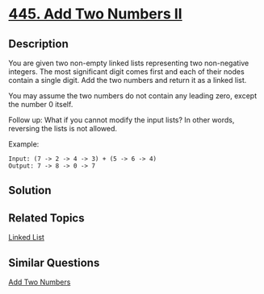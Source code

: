 # [445. Add Two Numbers II](https://leetcode.com/problems/add-two-numbers-ii)

## Description

You are given two non-empty linked lists representing two non-negative integers. The most significant digit comes first and each of their nodes contain a single digit. Add the two numbers and return it as a linked list.

You may assume the two numbers do not contain any leading zero, except the number 0 itself.

Follow up:
What if you cannot modify the input lists? In other words, reversing the lists is not allowed.

Example:

```
Input: (7 -> 2 -> 4 -> 3) + (5 -> 6 -> 4)
Output: 7 -> 8 -> 0 -> 7
```



## Solution



## Related Topics

[Linked List](https://leetcode.com/tag/linked-list/) 

## Similar Questions

[Add Two Numbers](https://leetcode.com/problems/add-two-numbers/)
